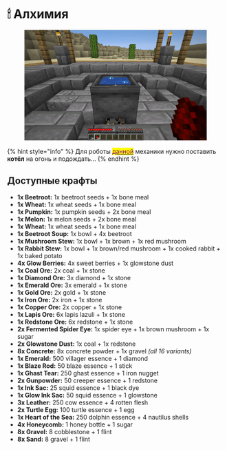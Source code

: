 # 🕯 Алхимия

<figure><img src="../.gitbook/assets/Alcemy.gif" alt=""><figcaption></figcaption></figure>

{% hint style="info" %}
Для роботы [<mark style="color:purple;">данной</mark>](alkhimiya.md) механики нужно поставить **котёл** на огонь и подождать...&#x20;
{% endhint %}

## Доступные крафты

* **1x Beetroot:** 1x beetroot seeds + 1x bone meal
* **1x Wheat:** 1x wheat seeds + 1x bone meal
* **1x Pumpkin:** 1x pumpkin seeds + 2x bone meal
* **1x Melon:** 1x melon seeds + 2x bone meal
* **1x Wheat:** 1x wheat seeds + 1x bone meal
* **1x Beetroot Soup:** 1x bowl + 4x beetroot
* **1x Mushroom Stew:** 1x bowl + 1x brown + 1x red mushroom
* **1x Rabbit Stew:** 1x bowl + 1x brown/red mushroom + 1x cooked rabbit + 1x baked potato
* **4x Glow Berries:** 4x sweet berries + 1x glowstone dust
* **1x Coal Ore:** 2x coal + 1x stone
* **1x Diamond Ore:** 3x diamond + 1x stone
* **1x Emerald Ore:** 3x emerald + 1x stone
* **1x Gold Ore:** 2x gold + 1x stone
* **1x Iron Ore:** 2x iron + 1x stone
* **1x Copper Ore:** 2x copper + 1x stone
* **1x Lapis Ore:** 6x lapis lazuli + 1x stone
* **1x Redstone Ore:** 6x redstone + 1x stone
* **2x Fermented Spider Eye:** 1x spider eye + 1x brown mushroom + 1x sugar
* **2x Glowstone Dust:** 1x coal + 1x redstone
* **8x Concrete:** 8x concrete powder + 1x gravel _(all 16 variants)_
* **1x Emerald:** 500 villager essence + 1 diamond
* **1x Blaze Rod:** 50 blaze essence + 1 stick
* **1x Ghast Tear:** 250 ghast essence + 1 iron nugget
* **2x Gunpowder:** 50 creeper essence + 1 redstone
* **1x Ink Sac:** 25 squid essence + 1 black dye
* **1x Glow Ink Sac:** 50 squid essence + 1 glowstone
* **3x Leather:** 250 cow essence + 4 rotten flesh
* **2x Turtle Egg:** 100 turtle essence + 1 egg
* **1x Heart of the Sea:** 250 dolphin essence + 4 nautilus shells
* **4x Honeycomb:** 1 honey bottle + 1 sugar
* **8x Gravel:** 8 cobblestone + 1 flint
* **8x Sand:** 8 gravel + 1 flint
